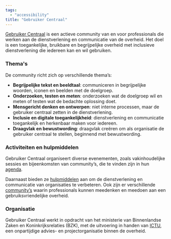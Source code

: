 ```yaml
---
tags:
  - "accessibility"
title: "Gebruiker Centraal"
---
```


[Gebruiker Centraal](https://www.gebruikercentraal.nl/over-gebruiker-centraal/) is een actieve community van en voor professionals die werken aan de dienstverlening en communicatie van de overheid. Het doel is een toegankelijke, bruikbare en begrijpelijke overheid met inclusieve dienstverlening die iedereen kan en wil gebruiken.

### Thema's

De community richt zich op verschillende thema’s:

- **Begrijpelijke tekst en beeldtaal**: communiceren in begrijpelijke woorden, iconen en beelden met de doelgroep.
- **Onderzoeken, testen en meten**: onderzoeken wat de doelgroep wil en meten of testen wat de bedachte oplossing doet.
- **Mensgericht denken en ontwerpen**: niet interne processen, maar de gebruiker centraal zetten in de dienstverlening.
- **Inclusie en digitale toegankelijkheid**: dienstverlening en communicatie toegankelijk en herkenbaar maken voor iedereen.
- **Draagvlak en bewustwording**: draagvlak creëren om als organisatie de gebruiker centraal te stellen, beginnend met bewustwording.

### Activiteiten en hulpmiddelen

Gebruiker Centraal organiseert diverse evenementen, zoals vakinhoudelijke sessies en bijeenkomsten van community’s, die te vinden zijn in hun [agenda](https://www.gebruikercentraal.nl/evenementen/).

Daarnaast bieden ze [hulpmiddelen](https://www.gebruikercentraal.nl/hulpmiddelen/) aan om de dienstverlening en communicatie van organisaties te verbeteren. Ook zijn er verschillende [community’s](https://www.gebruikercentraal.nl/meedoen/) waarin professionals kunnen meedenken en meedoen aan een gebruiksvriendelijke overheid.

### Organisatie

Gebruiker Centraal werkt in opdracht van het ministerie van Binnenlandse Zaken en Koninkrijksrelaties (BZK), met de uitvoering in handen van [ICTU](https://www.ictu.nl/), een onpartijdige advies- en projectorganisatie binnen de overheid.
